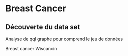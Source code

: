 
# Breast Cancer 

## Découverte du data set 


Analyse de qql graphe pour comprend le jeu de données 

Breast cancer Wiscancin 

